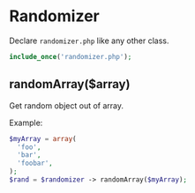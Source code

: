 Randomizer
==========

Declare `randomizer.php` like any other class.
```php
include_once('randomizer.php');
```

randomArray($array)
--

Get random object out of array.

Example:

```php
$myArray = array(
  'foo',
  'bar',
  'foobar',
);
$rand = $randomizer -> randomArray($myArray);
```
